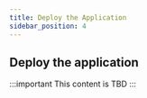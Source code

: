 ```yaml
---
title: Deploy the Application
sidebar_position: 4
---
```

## Deploy the application

:::important
This content is TBD
:::
